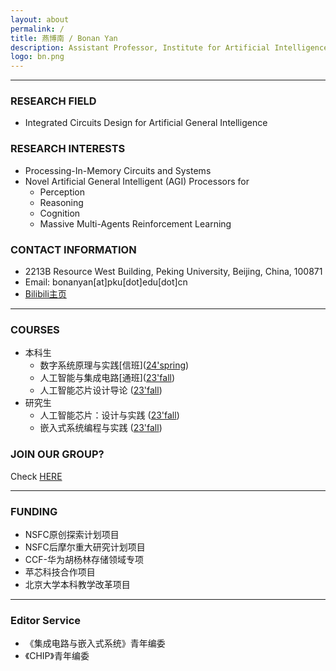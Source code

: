 ```yaml
---
layout: about
permalink: /
title: 燕博南 / Bonan Yan
description: Assistant Professor, Institute for Artificial Intelligence<br> Peking University
logo: bn.png
---
```


***

### RESEARCH FIELD
- Integrated Circuits Design for Artificial General Intelligence

### RESEARCH INTERESTS
- Processing-In-Memory Circuits and Systems
- Novel Artificial General Intelligent (AGI) Processors for 
  - Perception
  - Reasoning
  - Cognition
  - Massive Multi-Agents Reinforcement Learning

### CONTACT INFORMATION
- 2213B Resource West Building, Peking University, Beijing, China, 100871
- Email: bonanyan[at]pku[dot]edu[dot]cn
- [Bilibili主页](https://space.bilibili.com/400781891)

---
### COURSES
- 本科生
  - 数字系统原理与实践\[信班\]([24'spring](/digital_logic_lab/))
  - 人工智能与集成电路\[通班\]([23'fall](/aichip2023/))
  - 人工智能芯片设计导论 ([23'fall](/aiic2023/))
- 研究生
  - 人工智能芯片：设计与实践 ([23'fall](/adap2023/))
  - 嵌入式系统编程与实践 ([23'fall](/esp2023/))


### JOIN OUR GROUP?
Check [HERE](/recruit)

---
### FUNDING
- NSFC原创探索计划项目
- NSFC后摩尔重大研究计划项目
- CCF-华为胡杨林存储领域专项
- 苹芯科技合作项目
- 北京大学本科教学改革项目

---
### Editor Service
- 《集成电路与嵌入式系统》青年编委
- 《CHIP》青年编委